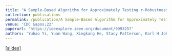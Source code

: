 ```yaml
---
title: "A Sample-Based Algorithm for Approximately Testing r-Robustness of a Digraph"
collection: publications
permalink: /publication/A Sample-Based Algorithm for Approximately Testing r-Robustness of a Digraph
venue: 'CDC &apos;22'
paperurl: 'https://ieeexplore.ieee.org/document/9993257'
authors: 'Yuhao Yi, Yuan Wang, Xingkang He, Stacy Patterson, Karl H Johansson'
---
```

<u><a href="https://yhyi15.github.io/files/slides_381.pdf">[slides]</a></u>
